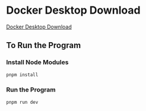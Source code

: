 # Docker Desktop Download

[Docker Desktop Download](https://www.docker.com/products/docker-desktop/)

## To Run the Program

### Install Node Modules

```bash
pnpm install
```

### Run the Program

```bash
pnpm run dev
```
